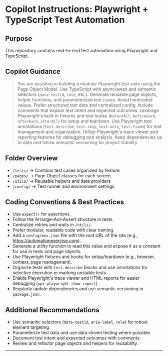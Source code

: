 
# Copilot Instructions: Playwright + TypeScript Test Automation

## Purpose

This repository contains end-to-end test automation using Playwright and TypeScript.

## Copilot Guidance

> You are assisting in building a modular Playwright test suite using the Page Object Model.
> Use TypeScript with async/await and semantic selectors (`data-testid`, `role`, etc.).
> Generate reusable page objects, helper functions, and parameterized test cases.
> Avoid hardcoded values. Prefer structured test data and centralized config.
> Include comments that explain test intent and expected outcomes.
> Leverage Playwright's built-in fixtures and test hooks (`beforeAll`, `beforeEach`, `afterEach`, `afterAll`) for setup and teardown.
> Use Playwright test annotations (`test.describe`, `test.skip`, `test.only`, `test.fixme`) for test management and organization.
> Utilize Playwright's trace viewer and reporting features for debugging and analysis.
> Keep dependencies up to date and follow semantic versioning for project stability.

## Folder Overview

- `/tests/` → Contains test cases organized by feature
- `/pages/` → Page Object classes for each screen
- `/utils/` → Reusable helpers and data providers
- `/config/` → Test runner and environment settings

## Coding Conventions & Best Practices

- Use `expect()` for assertions.
- Follow the Arrange–Act–Assert structure in tests.
- Centralize retries and waits in `/utils/`.
- Prefer modular, readable code with clear naming.
- Add a `config/env.json` file with the root URL of the site (e.g., https://automationexercise.com).
- Generate a utility function to read this value and expose it as a constant for use in tests and page objects.
- Use Playwright fixtures and hooks for setup/teardown (e.g., browser, context, page management).
- Organize tests with `test.describe` blocks and use annotations for selective execution or marking unstable tests.
- Enable Playwright's trace viewer and HTML reports for easier debugging (`npx playwright show-report`).
- Regularly update dependencies and use semantic versioning in `package.json`.

## Additional Recommendations

- Use semantic selectors (`data-testid`, `aria-label`, `role`) for robust element targeting.
- Parameterize test data and use data-driven testing where possible.
- Document test intent and expected outcomes with comments.
- Review and refactor page objects and helpers for reusability.

---

